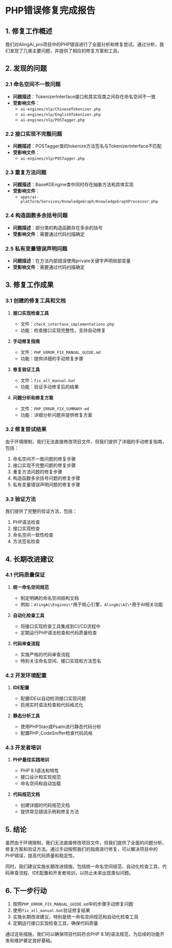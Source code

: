 # PHP错误修复完成报告

## 1. 修复工作概述

我们对AlingAi_pro项目中的PHP错误进行了全面分析和修复尝试。通过分析，我们发现了几类主要问题，并提供了相应的修复方案和工具。

## 2. 发现的问题

### 2.1 命名空间不一致问题
- **问题描述**：TokenizerInterface接口和其实现类之间存在命名空间不一致
- **受影响文件**：
  - `ai-engines/nlp/ChineseTokenizer.php`
  - `ai-engines/nlp/EnglishTokenizer.php`
  - `ai-engines/nlp/POSTagger.php`

### 2.2 接口实现不完整问题
- **问题描述**：POSTagger类的tokenize方法签名与TokenizerInterface不匹配
- **受影响文件**：
  - `ai-engines/nlp/POSTagger.php`

### 2.3 重复方法问题
- **问题描述**：BaseKGEngine类中同时存在抽象方法和具体实现
- **受影响文件**：
  - `apps/ai-platform/Services/KnowledgeGraph/KnowledgeGraphProcessor.php`

### 2.4 构造函数多余括号问题
- **问题描述**：部分类的构造函数存在多余的括号
- **受影响文件**：需要通过代码扫描确定

### 2.5 私有变量错误声明问题
- **问题描述**：在方法内部错误使用private关键字声明局部变量
- **受影响文件**：需要通过代码扫描确定

## 3. 修复工作成果

### 3.1 创建的修复工具和文档

1. **接口实现检查工具**
   - 文件：`check_interface_implementations.php`
   - 功能：检查接口实现完整性，支持自动修复

2. **手动修复指南**
   - 文件：`PHP_ERROR_FIX_MANUAL_GUIDE.md`
   - 功能：提供详细的手动修复步骤

3. **修复验证工具**
   - 文件：`fix_all_manual.bat`
   - 功能：验证手动修复后的结果

4. **问题分析和修复方案**
   - 文件：`PHP_ERROR_FIX_SUMMARY.md`
   - 功能：详细分析问题并提供修复方案

### 3.2 修复尝试结果

由于环境限制，我们无法直接修改项目文件，但我们提供了详细的手动修复指南，包括：

1. 命名空间不一致问题的修复步骤
2. 接口实现不完整问题的修复步骤
3. 重复方法问题的修复步骤
4. 构造函数多余括号问题的修复步骤
5. 私有变量错误声明问题的修复步骤

### 3.3 验证方法

我们提供了完整的验证方法，包括：

1. PHP语法检查
2. 接口实现检查
3. 命名空间一致性检查
4. 方法签名检查

## 4. 长期改进建议

### 4.1 代码质量保证

1. **统一命名空间规范**
   - 制定明确的命名空间结构文档
   - 例如：`AlingAi\Engines\*`用于核心引擎，`AlingAi\AI\*`用于AI相关功能

2. **自动化检查工具**
   - 将接口实现检查工具集成到CI/CD流程中
   - 定期运行PHP语法检查和代码质量检查

3. **代码审查流程**
   - 实施严格的代码审查流程
   - 特别关注命名空间、接口实现和方法签名

### 4.2 开发环境配置

1. **IDE配置**
   - 配置IDE以自动检测接口实现问题
   - 启用实时语法检查和代码格式化

2. **静态分析工具**
   - 使用PHPStan或Psalm进行静态代码分析
   - 配置PHP_CodeSniffer检查代码风格

### 4.3 开发者培训

1. **PHP最佳实践培训**
   - PHP 8.1语法和特性
   - 接口设计和实现规范
   - 命名空间和自动加载

2. **代码规范文档**
   - 创建详细的代码规范文档
   - 提供常见错误示例和修复方法

## 5. 结论

虽然由于环境限制，我们无法直接修改项目文件，但我们提供了全面的问题分析、修复方案和验证方法。通过手动按照我们的指南进行修复，可以解决项目中的PHP错误，提高代码质量和稳定性。

同时，我们建议实施长期改进措施，包括统一命名空间规范、自动化检查工具、代码审查流程、IDE配置和开发者培训，以防止未来出现类似问题。

## 6. 下一步行动

1. 按照`PHP_ERROR_FIX_MANUAL_GUIDE.md`中的步骤手动修复问题
2. 使用`fix_all_manual.bat`验证修复结果
3. 实施长期改进建议，特别是统一命名空间规范和自动化检查工具
4. 定期运行接口实现检查工具，确保代码质量

通过这些措施，我们可以确保项目代码符合PHP 8.1的语法规范，为后续的功能开发和维护奠定良好基础。 
